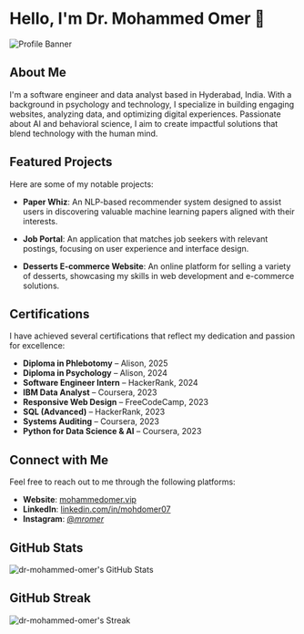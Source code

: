 # Hello, I'm Dr. Mohammed Omer 👋

![Profile Banner](https://mohammedomer.vip/banner.jpg)

## About Me

I'm a software engineer and data analyst based in Hyderabad, India. With a background in psychology and technology, I specialize in building engaging websites, analyzing data, and optimizing digital experiences. Passionate about AI and behavioral science, I aim to create impactful solutions that blend technology with the human mind.

## Featured Projects

Here are some of my notable projects:

- **Paper Whiz**: An NLP-based recommender system designed to assist users in discovering valuable machine learning papers aligned with their interests. 

- **Job Portal**: An application that matches job seekers with relevant postings, focusing on user experience and interface design.

- **Desserts E-commerce Website**: An online platform for selling a variety of desserts, showcasing my skills in web development and e-commerce solutions. 

## Certifications

I have achieved several certifications that reflect my dedication and passion for excellence:

- **Diploma in Phlebotomy** – Alison, 2025
- **Diploma in Psychology** – Alison, 2024
- **Software Engineer Intern** – HackerRank, 2024
- **IBM Data Analyst** – Coursera, 2023
- **Responsive Web Design** – FreeCodeCamp, 2023
- **SQL (Advanced)** – HackerRank, 2023
- **Systems Auditing** – Coursera, 2023
- **Python for Data Science & AI** – Coursera, 2023

## Connect with Me

Feel free to reach out to me through the following platforms:

- **Website**: [mohammedomer.vip](https://mohammedomer.vip/)
- **LinkedIn**: [linkedin.com/in/mohdomer07](https://www.linkedin.com/in/mohdomer07/)
- **Instagram**: [@_mromer_](https://instagram.com/_mromer_)

## GitHub Stats

![dr-mohammed-omer's GitHub Stats](https://github-readme-stats.vercel.app/api?username=dr-mohammed-omer&show_icons=true&theme=tokyonight)

## GitHub Streak

![dr-mohammed-omer's Streak](https://github-readme-streak-stats.herokuapp.com/?user=dr-mohammed-omer&theme=flag-india&hide_border=false)
